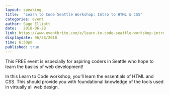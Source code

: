 ```yaml
---
layout: speaking
title:  "Learn to Code Seattle Workshop: Intro to HTML & CSS"
categories: event
author: Sage Elliott
date:   2018-06-28
link: https://www.eventbrite.com/e/learn-to-code-seattle-workshop-intro-to-html-css-628-tickets-46998783627#
displaydate: 06/28/2018 
time: 6:30pm
published: true
---
```


This FREE event is especially for aspiring coders in Seattle who hope to learn the basics of web development! 

In this Learn to Code workshop, you’ll learn the essentials of HTML and CSS. This should provide you with foundational knowledge of the tools used in virtually all web design.